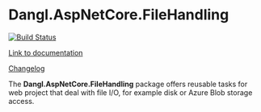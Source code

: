 # Dangl.AspNetCore.FileHandling

[![Build Status](https://jenkins.dangl.me/buildStatus/icon?job=Dangl.AspNetCore.FileHandling.Tests)](https://jenkins.dangl.me/job/Dangl.AspNetCore.FileHandling.Tests/)

[Link to documentation](https://docs.dangl-it.com/Projects/Dangl.AspNetCore.FileHandling)

[Changelog](./CHANGELOG.md)

The **Dangl.AspNetCore.FileHandling** package offers reusable tasks for web project that deal with file I/O, for example disk or Azure Blob storage access.
